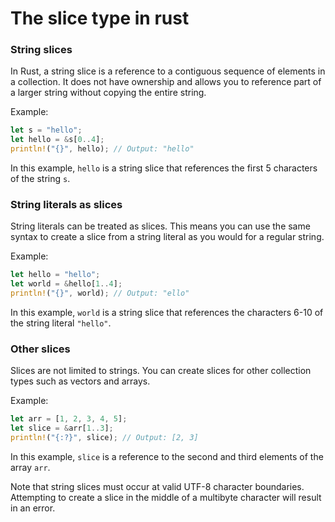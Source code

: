 # The slice type in rust

### String slices

In Rust, a string slice is a reference to a contiguous sequence of elements in a collection. It does not have ownership and allows you to reference part of a larger string without copying the entire string.

Example:
```rust
let s = "hello";
let hello = &s[0..4];
println!("{}", hello); // Output: "hello"
```
In this example, `hello` is a string slice that references the first 5 characters of the string `s`.

### String literals as slices

String literals can be treated as slices. This means you can use the same syntax to create a slice from a string literal as you would for a regular string.

Example:
```rust
let hello = "hello";
let world = &hello[1..4];
println!("{}", world); // Output: "ello"
```
In this example, `world` is a string slice that references the characters 6-10 of the string literal `"hello"`.

### Other slices

Slices are not limited to strings. You can create slices for other collection types such as vectors and arrays.

Example:
```rust
let arr = [1, 2, 3, 4, 5];
let slice = &arr[1..3];
println!("{:?}", slice); // Output: [2, 3]
```
In this example, `slice` is a reference to the second and third elements of the array `arr`.

Note that string slices must occur at valid UTF-8 character boundaries. Attempting to create a slice in the middle of a multibyte character will result in an error.
